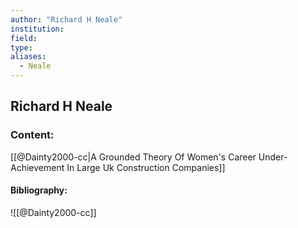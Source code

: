 ```yaml
---
author: "Richard H Neale"
institution:
field:
type:
aliases:
  - Neale
---
```


## Richard H Neale

### Content:
[[@Dainty2000-cc|A Grounded Theory Of Women's Career Under-Achievement In Large Uk Construction Companies]]

#### Bibliography:

![[@Dainty2000-cc]]